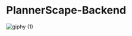 # PlannerScape-Backend
![giphy (1)](https://user-images.githubusercontent.com/69720999/226807708-c66f3bf4-c2ce-4986-85fb-8ce70f90bba2.gif)
